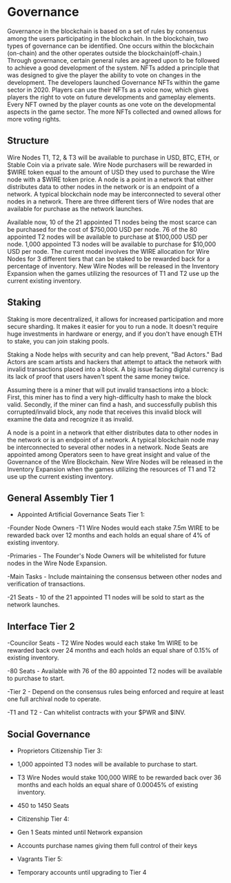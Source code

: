 Governance
==========
Governance in the blockchain is based on a set of rules by consensus among the users participating in the blockchain.  In the blockchain, two types of governance can be identified. One occurs within the blockchain (on-chain) and the other operates outside the blockchain(off-chain.) Through governance, certain general rules are agreed upon to be followed to achieve a good development of the system.  NFTs added a principle that was designed to give the player the ability to vote on changes in the development. The developers launched Governance NFTs within the game sector in 2020. Players can use their NFTs as a voice now, which gives players the right to vote on future developments and gameplay elements. Every NFT owned by the player counts as one vote on the developmental aspects in the game sector. The more NFTs collected and owned allows for more voting rights.


Structure
---------

Wire Nodes T1, T2, & T3 will be available to purchase in USD, BTC, ETH, or Stable Coin via a private sale. Wire Node purchasers will be rewarded in $WIRE token equal to the amount of USD they used to purchase the Wire node with a $WIRE token price. A node is a point in a network that either distributes data to other nodes in the network or is an endpoint of a network. A typical blockchain node may be interconnected to several other nodes in a network. There are three different tiers of Wire nodes that are available for purchase as the network launches.

Available now, 10 of the 21 appointed T1 nodes being the most scarce can be purchased for the cost of $750,000 USD per node. 76 of the 80 appointed T2 nodes will be available to purchase at $100,000 USD per node. 1,000 appointed T3 nodes will be available to purchase for $10,000 USD per node. The current model involves the WIRE allocation for Wire Nodes for 3 different tiers that can be staked to be rewarded back for a percentage of inventory. New Wire Nodes will be released in the Inventory Expansion when the games utilizing the resources of T1 and T2 use up the current existing inventory.

Staking
-----

Staking is more decentralized, it allows for increased participation and more secure sharding. It makes it easier for you to run a node. It doesn't require huge investments in hardware or energy, and if you don't have enough ETH to stake, you can join staking pools.

Staking a Node helps with security and can help prevent, "Bad Actors." Bad Actors are scam artists and hackers that attempt to attack the network with invalid transactions placed into a block. A big issue facing digital currency is its lack of proof that users haven't spent the same money twice.

Assuming there is a miner that will put invalid transactions into a block: First, this miner has to find a very high-difficulty hash to make the block valid. Secondly, if the miner can find a hash, and successfully publish this corrupted/invalid block, any node that receives this invalid block will examine the data and recognize it as invalid.

A node is a point in a network that either distributes data to other nodes in the network or is an endpoint of a network. A typical blockchain node may be interconnected to several other nodes in a network. Node Seats are appointed among Operators seen to have great insight and value of the Governance of the Wire Blockchain. New Wire Nodes will be released in the Inventory Expansion when the games utilizing the resources of T1 and T2 use up the current existing inventory.

General Assembly Tier 1
-----------------------

-  Appointed Artificial Governance Seats Tier 1: 

-Founder Node Owners -T1 Wire Nodes would each stake 7.5m WIRE to be rewarded back over 12 months and each holds an equal share of 4% of existing inventory. 

-Primaries - The Founder's Node Owners will be whitelisted for future nodes in the Wire Node Expansion.

-Main Tasks - Include maintaining the consensus between other nodes and verification of transactions.

-21 Seats - 10 of the 21 appointed T1 nodes will be sold to start as the network launches.

Interface Tier 2
----------------

-Councilor Seats - T2 Wire Nodes would each stake 1m WIRE to be rewarded back over 24 months and each holds an equal share of 0.15% of existing inventory.

-80 Seats - Available with 76 of the 80 appointed T2 nodes will be available to purchase to start.

-Tier 2 - Depend on the consensus rules being enforced and require at least one full archival node to operate.

-T1 and T2 - Can whitelist contracts with your $PWR and $INV.

Social Governance
-----------------

- Proprietors Citizenship Tier 3:

- 1,000 appointed T3 nodes will be available to purchase to start. 

- T3 Wire Nodes would stake 100,000 WIRE to be rewarded back over 36 months and  each holds an equal share  of 0.00045% of existing inventory. 

- 450 to 1450 Seats

- Citizenship Tier 4:

- Gen 1 Seats minted until Network expansion 

- Accounts purchase names giving them full control of their keys

- Vagrants Tier 5:

- Temporary accounts until upgrading to Tier 4
